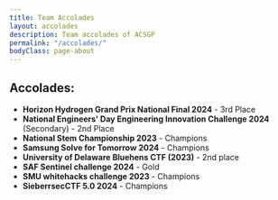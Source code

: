 ```yaml
---
title: Team Accolades
layout: accolades
description: Team accolades of ACSGP
permalink: "/accolades/"
bodyClass: page-about
---
```


## Accolades:
- **Horizon Hydrogen Grand Prix National Final 2024** - 3rd Place  
- **National Engineers' Day Engineering Innovation Challenge 2024** (Secondary) - 2nd Place  
- **National Stem Championship 2023** - Champions
- **Samsung Solve for Tomorrow 2024** - Champions
- **University of Delaware Bluehens CTF (2023)** - 2nd place  
- **SAF Sentinel challenge 2024** - Gold
- **SMU whitehacks challenge 2023** - Champions
- **SieberrsecCTF 5.0 2024** - Champions
 

